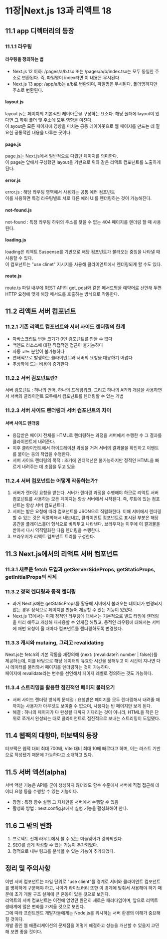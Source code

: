 # 11장|Next.js 13과 리액트 18
## 11.1 app 디렉터리의 등장
### 11.1.1 라우팅
#### 라우팅을 정의하는 법
* Next.js 12 이하: /pages/a/b.tsx 또는 /pages/a/b/index.tsx는 모두 동일한 주소로 변환된다. 즉, 파일명이 index라면 이 내용은 무시된다.
* Next.js 13 app: /app/a/b는 a/b로 변환되며, 파일명은 무시된다. 폴더명까지만 주소로 변환된다.

#### layout.js
layout.js는 페이지의 기본적인 레이아웃을 구성하는 요소다. 해당 폴더에 layout이 있다면 그 하위 폴더 및 주소에 모두 영향을 미친다.  
이 ayout은 모든 페이지에 영향을 미치는 공통 레이아웃으로 웹 페이지를 만드는 데 필요한 공통적인 내용을 다루는 곳이다.

#### page.js
page.js는 Next.js에서 일반적으로 다뤘던 페이지를 의미한다.  
이 page는 앞에서 구성했던 layout을 기반으로 위와 같은 리액트 컴포넌트를 노출하게 된다.  

#### error.js
error.js : 해당 라우팅 영역에서 사용되는 공통 에러 컴포넌트  
이를 사용하면 특정 라우팅별로 서로 다른 에러 UI를 렌더링하는 것이 가능해진다.  

#### not-found.js
not-found : 특정 라우팅 하위의 주소를 찾을 수 없는 404 페이지를 렌더링 할 때 사용된다.

#### loading.js
loading은 리액트 Suspense를 기반으로 해당 컴포넌트가 불러오는 중임을 나타낼 때 사용할 수 있다.  
이 컴포넌트는 "use clinet" 지시지를 사용해 클라이언트에서 렌더링되게 할 수도 있다.

#### route.js
route.ts 파일 내부에 REST API의 get, post와 같은 메서드명을 예약어로 선언해 두면 HTTP 요청에 맞게 해당 메서드를 호출하는 방식으로 작동한다.  

## 11.2 리액트 서버 컴포넌트
### 11.2.1 기존 리액트 컴포넌트와 서버 사이드 렌더링의 한계
* 자바스크립트 번들 크기가 0인 컴포넌트를 만들 수 없다
* 백엔드 리소스에 대한 직접적인 접근이 불가능하다
* 자동 코드 분할이 불가능하다
* 연쇄적으로 발생하는 클라이언트와 서버의 요청을 대응하기 어렵다
* 추상화에 드는 비용이 증가한다

### 11.2.2 서버 컴포넌트란?
서버 컴포넌트 : 하나의 언어, 하나의 프레임워크, 그리고 하나의 API와 개념을 사용하면서 서버와 클라이언트 모두에서 컴포넌트를 렌더링할 수 있는 기법


### 11.2.3 서버 사이드 렌더링과 서버 컴포넌트의 차이
#### 서버 사이드 렌더링
* 응답받은 페이지 전체를 HTML로 렌더링하는 과정을 서버에서 수행한 수 그 결과를 클라이언트에 내려준다.
* 이후 클라이언트에서 하이드레이션 과정을 거쳐 서버의 결과물을 확인하고 이벤트를 붙이는 등의 작업을 수행한다.
* 서버 사이드 렌더링의 목적 : 초기에 인터랙션은 불가능하지만 정적인 HTML을 빠르게 내려주는 데 초점을 두고 있음

### 11.2.4 서버 컴포넌트는 어떻게 작동하는가?
1. 서버가 렌더링 요청을 받는다. 서버가 렌더링 과정을 수행해야 하므로 리액트 서버 컴포넌트를 사용하는 모든 페이지는 항상 서버에서 시작된다. 즉, 루트에 있는 컴포넌트는 항상 서버 컴포넌트다.
2. 서버는 받은 요청에 따라 컴포넌트를 JSON으로 직렬화한다. 이때 서버에서 렌더링할 수 있는 것은 직렬화해서 내보내고, 클라이언트 컴포넌트로 표시된 부분은 해당 공간을 플레이스홀더 형식으로 비워두고 나타낸다. 브라우저는 이후에 이 결과물을 받아서 다시 역직렬화한 다음 렌더링을 수행한다. 
3. 브라우저가 리액트 컴포넌트 트리를 구성한다.

## 11.3 Next.js에서의 리액트 서버 컴포넌트
### 11.3.1 새로운 fetch 도입과 getServerSideProps, getStaticProps, getInitialProps의 삭제

### 11.3.2 정적 렌더링과 동적 렌더링
* 과거 Next.js에는 getStaticProps를 활용해 서버에서 불러오는 데이터가 변경되지 않는 경우 정적으로 페이지를 만들어 제공할 수 있는 기능이 있었다.
* Next.js 13에서는 이제 정적인 라우팅에 대해서는 기본적으로 빌드 타임에 렌더링을 미리 해두고 캐싱해 재사용할 수 있게끔 해뒀고, 동적인 라우팅에 대해서는 서버에 매번 요청이 올 때마다 컴포넌트를 렌더링하도록 변경했다.

### 11.3.3 캐시와 mutaing, 그리고 revalidating
Next.js는 fetch의 기본 작동을 재정의해 {next: {revalidate?: number | false}}를 제공하는데, 이를 바탕으로 해당 데이터의 유효한 시간을 정해두고 이 시간이 지나면 다시 데이터를 불러와서 페이지를 렌더링하는 것이 가능하다.  
페이지에 revalidate라는 변수를 선언해서 페이지 레벨로 정의하는 것도 가능하다.

### 11.3.4 스트리밍을 활용한 점진적인 페이지 불러오기
* 서버 사이드 렌더링 방식의 문제점 : 요청받은 페이지를 모두 렌더링해서 내려줄 때까지는 사용자가 아무것도 보여줄 수 없으며, 사용자는 빈 페이지만 보게 된다.
* 해결 : 하나의 페이지가 다 완성될 때까지 기다리는 것이 아니라, HTML을 작은 단위로 쪼개서 완성되는 대로 클라이언트로 점진적으로 보내는 스트리밍이 도입됐다.

## 11.4 웹팩의 대항마, 터보팩의 등장
터보팩은 웹팩 대비 최대 700배, Vite 대비 최대 10배 빠르다고 하며, 이는 러스트 기반으로 작성됐기 때문에 가능하다고 소개하고 있다.

## 11.5 서버 액션(alpha)
서버 액션 기능은 API를 굳이 생성하지 않더라도 함수 수준에서 서버에 직접 접근해 데이터 요청 등을 수행할 수 있는 기능이다.  
* 장점 : 특정 함수 실행 그 자체만을 서버에서 수행할 수 있음
* 활성화 방법 : next.config.js에서 실험 기능을 활성화해야 한다.

## 11.6 그 밖의 변화
1. 프로젝트 전체 라우트에서 쓸 수 있는 미들웨어가 강화되었다.
2. SEO를 쉽게 작성할 수 있는 기능이 추가되었다.
3. 정적으로 내부 링크를 분석할 수 있는 기능이 추가되었다.

## 정리 및 주의사항
이번 서버 컴포넌트는 파일 단위로 "use client"를 경계로 서버와 클라이언트 컴포넌트를 명확하게 구분해야 하고, 나아가 라이브러리 또한 이 경계에 맞춰서 사용해야 하기 때문에 초기 개발 구조 설계에 큰 혼동이 있을 것으로 보인다.  
리액트의 서버 컴포넌트는 이전에 없었던 완전히 새로운 패러다임이며, 앞으로 리액트 생태계에 많은 변화를 가져올 것으로 보인다.  
그에 따라 프런트엔드 개발자들에게는 Node.js를 위시하는 서버 환경의 이해가 중요해질 것이다.  
개발 중인 웹 애플리케이션의 문제점을 어떻게 해결하고 성능을 개선할 수 있을지 고민해 보면 좋을 것이다.